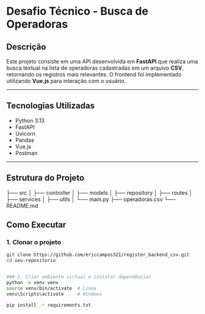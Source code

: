 # Desafio Técnico - Busca de Operadoras

## Descrição

Este projeto consiste em uma API desenvolvida em **FastAPI** que realiza uma busca textual na lista de operadoras cadastradas em um arquivo **CSV**, retornando os registros mais relevantes. O frontend foi implementado utilizando **Vue.js** para interação com o usuário.

---

## Tecnologias Utilizadas

- Python 3.13
- FastAPI
- Uvicorn
- Pandas
- Vue.js
- Postman

---

## Estrutura do Projeto

├── src │ ├── controller │ ├── models │ ├── repository │ ├── routes │ ├── services │ ├── utils │ └── main.py ├── operadoras.csv └── README.md

## Como Executar

### 1. Clonar o projeto

```bash
git clone https://github.com/ericcampos321/register_backend_csv.git
cd seu-repositorio


### 2. Criar ambiente virtual e instalar dependências
python -m venv venv
source venv/bin/activate  # Linux
venv\Scripts\activate     # Windows

pip install -r requirements.txt
